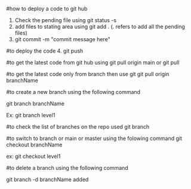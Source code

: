 #how to deploy a code to git hub

1. Check the pending file using git status -s
2. add files to stating area using git add . (. refers to add all the pending files)
3. git commit -m "commit message here"

#to deploy the code 4. git push

#to get the latest code from git hub using
git pull origin main or git pull

#to get the latest code only from branch then use git
git pull origin branchName

#to create a new branch using the following command

git branch branchName

Ex: git branch level1

#to check the list of branches on the repo used
git branch

#to switch to branch or main or master using the folowing command
git checkout branchName

ex: git checkout level1

#to delete a branch using the following command

git branch -d branchName
added
